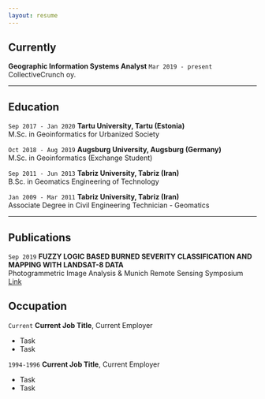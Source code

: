 ```yaml
---
layout: resume
---
```

## Currently

__Geographic Information Systems Analyst__
`Mar 2019 - present`<br/>
CollectiveCrunch oy.

---

## Education

`Sep 2017 - Jan 2020`
__Tartu University, Tartu (Estonia)__<br/>
M.Sc. in Geoinformatics for Urbanized Society

`Oct 2018 - Aug 2019`
__Augsburg University, Augsburg (Germany)__<br/>
M.Sc. in Geoinformatics (Exchange Student)

`Sep 2011 - Jun 2013`
__Tabriz University, Tabriz (Iran)__<br/>
B.Sc. in Geomatics Engineering of Technology

`Jan 2009 - Mar 2011`
__Tabriz University, Tabriz (Iran)__<br/>
Associate Degree in Civil Engineering Technician - Geomatics

***

## Publications

`Sep 2019`
__FUZZY LOGIC BASED BURNED SEVERITY CLASSIFICATION AND MAPPING WITH LANDSAT-8 DATA__<br/>
Photogrammetric Image Analysis & Munich Remote Sensing Symposium
[Link](https://bit.ly/2WEruyq)


## Occupation

`Current`
__Current Job Title__, Current Employer 

- Task
- Task

`1994-1996`
__Current Job Title__, Current Employer 

- Task
- Task



<!-- ### Footer

Last updated: May 2013 -->


